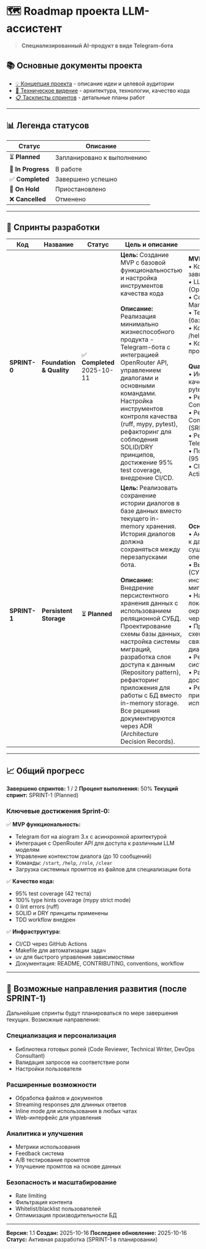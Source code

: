 # 🗺️ Roadmap проекта LLM-ассистент

> **Специализированный AI-продукт в виде Telegram-бота**

## 📚 Основные документы проекта

- [💡 Концепция проекта](idea.md) - описание идеи и целевой аудитории
- [🎯 Техническое видение](vision.md) - архитектура, технологии, качество кода
- [📋 Тасклисты спринтов](tasklists/) - детальные планы работ

---

## 📊 Легенда статусов

| Статус | Описание |
|--------|----------|
| ⏳ **Planned** | Запланировано к выполнению |
| 🔄 **In Progress** | В работе |
| ✅ **Completed** | Завершено успешно |
| 🔴 **On Hold** | Приостановлено |
| ❌ **Cancelled** | Отменено |

---

## 🚀 Спринты разработки

| Код | Название | Статус | Цель и описание | Состав работ | Тасклисты |
|-----|----------|--------|-----------------|--------------|-----------|
| **SPRINT-0** | **Foundation & Quality** | ✅ **Completed**<br>2025-10-11 | **Цель:** Создание MVP с базовой функциональностью и настройка инструментов качества кода<br><br>**Описание:** Реализация минимально жизнеспособного продукта - Telegram-бота с интеграцией OpenRouter API, управлением диалогами и основными командами. Настройка инструментов контроля качества (ruff, mypy, pytest), рефакторинг для соблюдения SOLID/DRY принципов, достижение 95% test coverage, внедрение CI/CD. | **MVP Development:**<br>• Конфигурация и зависимости<br>• LLM Client (OpenRouter)<br>• Conversation Manager<br>• Telegram Bot (базовая версия)<br>• Команды: /start, /help, /clear<br>• Команда /role и промпты<br><br>**Quality & Tech Debt:**<br>• Инструменты качества (ruff, mypy, pytest)<br>• Рефакторинг Config + тесты<br>• Рефакторинг ConversationManager (SRP)<br>• Рефакторинг TelegramBot (DRY)<br>• Покрытие тестами (95%)<br>• CI/CD (GitHub Actions) | • [MVP Development](tasklists/tasklist-mvp-sprint-0.md)<br>• [Quality & Tech Debt](tasklists/tasklist-quality-sprint-0.md) |
| **SPRINT-1** | **Persistent Storage** | ⏳ **Planned** | **Цель:** Реализовать сохранение истории диалогов в базе данных вместо текущего in-memory хранения. История диалогов должна сохраняться между перезапусками бота.<br><br>**Описание:** Внедрение персистентного хранения данных с использованием реляционной СУБД. Проектирование схемы базы данных, настройка системы миграций, разработка слоя доступа к данным (Repository pattern), рефакторинг приложения для работы с БД вместо in-memory storage. Все решения документируются через ADR (Architecture Decision Records). | **Основные работы:**<br>• Анализ требований к данным и существующих операций<br>• Выбор технологий (СУБД и инструмента миграций) с ADR<br>• Настройка локального окружения с СУБД через Docker<br>• Проектирование схемы БД (таблицы, связи, индексы, ER-диаграммы)<br>• Реализация системы миграций<br>• Разработка слоя доступа к данным<br>• Рефакторинг приложения для использования БД | _В разработке_ |

---

## 📈 Общий прогресс

**Завершено спринтов:** 1 / 2
**Процент выполнения:** 50%
**Текущий спринт:** SPRINT-1 (Planned)

### Ключевые достижения Sprint-0:

✅ **MVP функциональность:**
- Telegram бот на aiogram 3.x с асинхронной архитектурой
- Интеграция с OpenRouter API для доступа к различным LLM моделям
- Управление контекстом диалога (до 10 сообщений)
- Команды: `/start`, `/help`, `/role`, `/clear`
- Загрузка системных промптов из файлов для специализации бота

✅ **Качество кода:**
- 95% test coverage (42 теста)
- 100% type hints coverage (mypy strict mode)
- 0 lint errors (ruff)
- SOLID и DRY принципы применены
- TDD workflow внедрен

✅ **Инфраструктура:**
- CI/CD через GitHub Actions
- Makefile для автоматизации задач
- uv для быстрого управления зависимостями
- Документация: README, CONTRIBUTING, conventions, workflow

---

## 🔮 Возможные направления развития (после SPRINT-1)

Дальнейшие спринты будут планироваться по мере завершения текущих. Возможные направления:

### Специализация и персонализация
- Библиотека готовых ролей (Code Reviewer, Technical Writer, DevOps Consultant)
- Валидация запросов на соответствие роли
- Настройки пользователя

### Расширенные возможности
- Обработка файлов и документов
- Streaming responses для длинных ответов
- Inline mode для использования в любых чатах
- Web-интерфейс для управления

### Аналитика и улучшения
- Метрики использования
- Feedback система
- A/B тестирование промптов
- Улучшение промптов на основе данных

### Безопасность и масштабирование
- Rate limiting
- Фильтрация контента
- Whitelist/blacklist пользователей
- Оптимизация производительности БД

---

**Версия:** 1.1
**Создан:** 2025-10-16
**Последнее обновление:** 2025-10-16
**Статус:** Активная разработка (SPRINT-1 в планировании)
